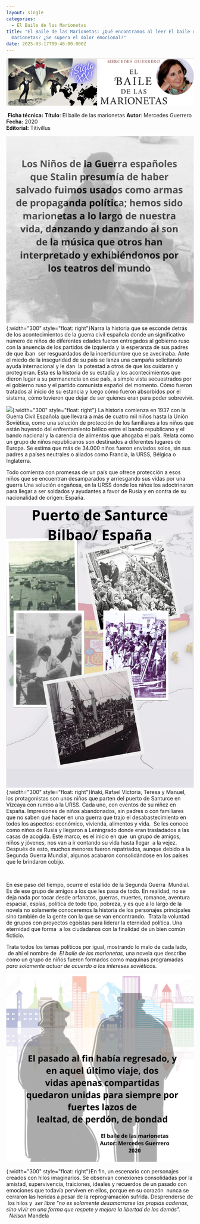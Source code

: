 ```yaml
---
layout: single
categories:
  - El Baile de las Marionetas
title: "El Baile de las Marionetas: ¿Qué encontramos al leer El baile de las
  marionetas? ¿Se supera el dolor emocional?"
date: 2025-03-17T09:48:00.000Z
---
```

![](/assets/img/banner.png)

 **Ficha técnica:** 
**Título**: El baile de las marionetas
**Autor**: Mercedes Guerrero
**Fecha:** 2020\
**Editorial:** Titivillus

![](/assets/img/el-fin.png){:width="300" style="float: right"}Narra la historia que se esconde detrás de los acontecimientos de la guerra civil española donde un significativo número de niños de  diferentes edades fueron entregados al gobierno ruso con la anuencia de los partidos de izquierda y la esperanza de sus padres de que iban  ser resguardados de la incertidumbre que se avecinaba. Ante el miedo de la inseguridad de su país se lanza una campaña solicitando ayuda internacional y le dan  la potestad a otros de que los cuidaran y protegieran. Esta es la historia de su estadía y los acontecimientos que dieron lugar a su permanencia en ese país, a simple vista secuestrados por el gobierno ruso y el partido comunista español del momento. Cómo fueron tratados al inicio de su estancia y luego cómo fueron absorbidos por el sistema, cómo tuvieron que dejar de ser quienes eran para poder sobrevivir.

![](/assets/img/niños-escondiendose.png){:width="300" style="float: right"} La historia comienza en 1937 con la Guerra Civil Española que llevará a  más de cuatro mil niños hasta la Unión Soviética, como una solución de protección de los familiares  a los niños que están huyendo del enfrentamiento bélico entre el bando republicano y el bando nacional y la carencia de alimentos que ahogaba el país. Relata como un grupo de niños republicanos son destinados  a diferentes lugares de Europa. Se estima que más de 34.000 niños fueron enviados solos, sin sus padres a países neutrales o aliados como Francia, la URSS, Bélgica o Inglaterra.

Todo comienza con promesas de un país que ofrece protección a esos niños que se encuentran desamparados y arriesgando sus vidas por una guerra Una solución engañosa, en la URSS donde los niños los adoctrinaron para llegar a ser soldados y ayudantes a favor de Rusia y en contra de su nacionalidad de origen: España.     

![](/assets/img/collage-de-fotos-puerto-de-santurce.png){:width="300" style="float: right"}Iñaki, Rafael Victoria, Teresa y Manuel, los protagonistas son unos niños que parten del puerto de Santurce en Vizcaya con rumbo a la URSS. Cada uno, con eventos de su niñez en España. Impresiones de niños abandonados, sin padres o con familiares que no saben qué hacer en una guerra que trajo el desabastecimiento en todos los aspectos: económico, vivienda, alimentos y vida.  Se les conoce como niños de Rusia y llegaron a Leningrado donde eran trasladados a las casas de acogida. Este marco, es el inicio en que  un grupo de amigos, niños y jóvenes, nos van a ir contando su vida hasta llegar  a la vejez. Después de esto, muchos menores fueron repatriados, aunque debido a la Segunda Guerra Mundial, algunos acabaron consolidándose en los países que le brindaron cobijo.

![]()

En ese paso del tiempo, ocurre el estallido de la Segunda Guerra  Mundial. Es de ese grupo de amigos a los que les pasa de todo. En realidad, no se deja nada por tocar desde orfanatos, guerras, muertes, romance, aventura espacial, espías, política de todo tipo, pobreza, y es que a lo largo de la novela no solamente conoceremos la historia de los personajes principales sino también de la gente con la que se van encontrando.  Trata la voluntad de grupos con proyectos egoístas para liderar la eternidad política. Una eternidad que forma  a los ciudadanos con la finalidad de un bien común ficticio.

Trata todos los temas políticos por igual, mostrando lo malo de cada lado,  de ahí el nombre de  *El baile de las marionetas,* una novela que describe como un grupo de niños fueron formados como maquinas programadas *para solamente actuar de acuerdo a los intereses soviéticos.* 

![](/assets/img/alejando-y-rafael.png)

{:width="300" style="float: right"}En fin, un escenario con personajes creados con hilos imaginarios. Se observan conexiones consolidadas por la amistad, supervivencia, traiciones, ideales y recuerdos de un pasado con emociones que todavía perviven en ellos, porque en su corazón  nunca se cerraron las heridas a pesar de la reprogramación sufrida. Desprenderse de  los hilos y  *ser libre "no es solamente desamarrarse las propias cadenas, sino vivir en una forma que respete y mejore la libertad de los demás".   Nelson* Mandela
